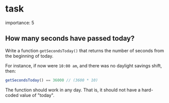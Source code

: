 # task

importance: 5

## How many seconds have passed today?

Write a function `getSecondsToday()` that returns the number of seconds from the beginning of today.

For instance, if now were `10:00 am`, and there was no daylight savings shift, then:

```javascript
getSecondsToday() == 36000 // (3600 * 10)
```

The function should work in any day. That is, it should not have a hard-coded value of "today".

